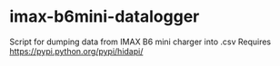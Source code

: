 # imax-b6mini-datalogger
Script for dumping data from IMAX B6 mini charger into .csv
Requires https://pypi.python.org/pypi/hidapi/
